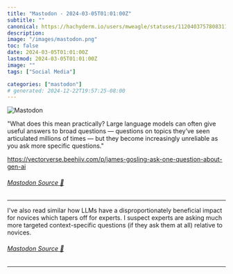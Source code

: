 ```yaml
---
title: "Mastodon - 2024-03-05T01:01:00Z"
subtitle: ""
canonical: https://hachyderm.io/users/mweagle/statuses/112040375780831110
description:
image: "/images/mastodon.png"
toc: false
date: 2024-03-05T01:01:00Z
lastmod: 2024-03-05T01:01:00Z
image: ""
tags: ["Social Media"]

categories: ["mastodon"]
# generated: 2024-12-22T19:57:25-08:00
---
```

![Mastodon](/images/mastodon.png)

<p>&quot;What does this mean practically? Large language models can often give useful answers to broad questions — questions on topics they’ve seen articulated millions of times — but they become increasingly unreliable as you ask more specific questions.&quot;</p><p><a href="https://vectorverse.beehiiv.com/p/james-gosling-ask-one-question-about-gen-ai" target="_blank" rel="nofollow noopener noreferrer" translate="no"><span class="invisible">https://</span><span class="ellipsis">vectorverse.beehiiv.com/p/jame</span><span class="invisible">s-gosling-ask-one-question-about-gen-ai</span></a></p>


###### [Mastodon Source 🐘](https://hachyderm.io/@mweagle/112040375780831110)

___

<p>I&#39;ve also read similar how LLMs have a disproportionately beneficial impact for novices which tapers off for experts.  I suspect experts are asking much more targeted context-specific questions (if they ask them at all) relative to novices.</p>


###### [Mastodon Source 🐘](https://hachyderm.io/@mweagle/112040387380142281)

___

